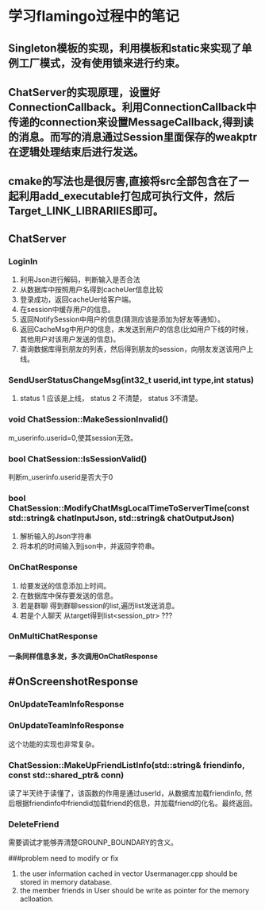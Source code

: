 # 学习flamingo过程中的笔记

## Singleton模板的实现，利用模板和static来实现了单例工厂模式，没有使用锁来进行约束。

## ChatServer的实现原理，设置好ConnectionCallback。利用ConnectionCallback中传递的connection来设置MessageCallback,得到读的消息。而写的消息通过Session里面保存的weakptr在逻辑处理结束后进行发送。

## cmake的写法也是很厉害,直接将src全部包含在了一起利用add_executable打包成可执行文件，然后Target_LINK_LIBRARIIES即可。

## ChatServer
### LoginIn
1. 利用Json进行解码，判断输入是否合法
2. 从数据库中按照用户名得到cacheUer信息比较
3.  登录成功，返回cacheUer给客户端。
4. 在session中缓存用户的信息。
5. 返回NotifySession中用户的信息(猜测应该是添加为好友等通知）。
6. 返回CacheMsg中用户的信息，未发送到用户的信息(比如用户下线的时候，其他用户对该用户发送的信息)。
7.  查询数据库得到朋友的列表，然后得到朋友的session，向朋友发送该用户上线。



### SendUserStatusChangeMsg(int32_t userid,int type,int status)
1. status 1 应该是上线， status 2 不清楚， status 3不清楚。

### void ChatSession::MakeSessionInvalid()
m_userinfo.userid=0,使其session无效。

### bool ChatSession::IsSessionValid()
判断m_userinfo.userid是否大于0

### bool ChatSession::ModifyChatMsgLocalTimeToServerTime(const std::string& chatInputJson, std::string& chatOutputJson)
1. 解析输入的Json字符串
2. 将本机的时间输入到json中，并返回字符串。


### OnChatResponse
1. 给要发送的信息添加上时间。
2. 在数据库中保存要发送的信息。
3. 若是群聊
     得到群聊session的list,遍历list发送消息。
4.  若是个人聊天
    从target得到list<session_ptr> ???

### OnMultiChatResponse
#### 一条同样信息多发，多次调用OnChatResponse


## #OnScreenshotResponse

### OnUpdateTeamInfoResponse

### OnUpdateTeamInfoResponse
 这个功能的实现也非常复杂。

### ChatSession::MakeUpFriendListInfo(std::string& friendinfo, const std::shared_ptr<TcpConnection>& conn)
 读了半天终于读懂了，该函数的作用是通过userId，从数据库加载friendinfo, 然后根据friendinfo中friendid加载friend的信息，并加载friend的化名。最终返回。

 ### DeleteFriend
 需要调试才能够弄清楚GROUNP_BOUNDARY的含义。
 
 
 
 ###problem need to modify or fix
 1. the user information cached in vector Usermanager.cpp should be stored in 
 memory database.
 2. the member friends in User should be write as  pointer for the memory aclloation.
 